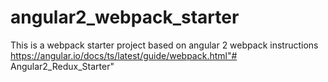 # angular2_webpack_starter

This is a webpack starter project based on angular 2 webpack instructions
https://angular.io/docs/ts/latest/guide/webpack.html"# Angular2_Redux_Starter" 
